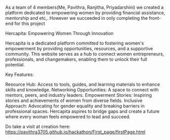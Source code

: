 As a team of 4 members(Me, Pavithra, Ranjitha, Priyadarshini) we created a platform dedicated to empowering women by providing financial assistance, mentorship and etc,. However we succeeded in only completing the front-end for this project

Hercapita: Empowering Women Through Innovation

Hercapita is a dedicated platform committed to fostering women's empowerment by providing opportunities, resources, and a supportive community. This website serves as a hub to connect women entrepreneurs, professionals, and changemakers, enabling them to unlock their full potential.

Key Features:

Resource Hub: Access to tools, guides, and learning materials to enhance skills and knowledge. Networking Opportunities: A space to connect with mentors, peers, and industry leaders. Empowerment Stories: Inspiring stories and achievements of women from diverse fields. Inclusive Approach: Advocating for gender equality and breaking barriers in professional spaces. Hercapita aspires to bridge gaps and create a future where every woman feels empowered to lead and succeed.

Do take a visit at creation here: https://pavithra3705.github.io/hackathon/First_page/firstPage.html
